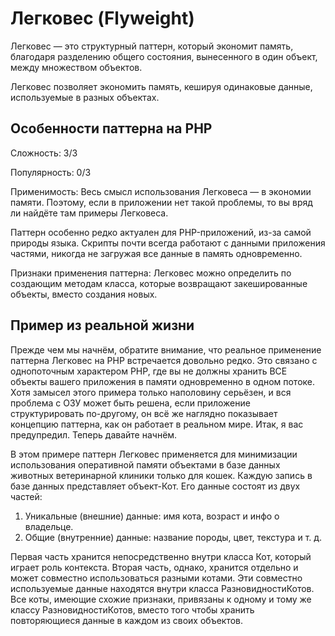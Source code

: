 # Легковес (Flyweight)

Легковес — это структурный паттерн, который экономит память, благодаря разделению общего состояния, вынесенного в один объект, между множеством объектов.

Легковес позволяет экономить память, кешируя одинаковые данные, используемые в разных объектах.

## Особенности паттерна на PHP

Сложность: 3/3

Популярность: 0/3


Применимость: Весь смысл использования Легковеса — в экономии памяти. Поэтому, если в приложении нет такой проблемы, то вы вряд ли найдёте там примеры Легковеса.

Паттерн особенно редко актуален для PHP-приложений, из-за самой природы языка. Скрипты почти всегда работают с данными приложения частями, никогда не загружая все данные в память одновременно.

Признаки применения паттерна: Легковес можно определить по создающим методам класса, которые возвращают закешированные объекты, вместо создания новых.

## Пример из реальной жизни

Прежде чем мы начнём, обратите внимание, что реальное применение паттерна Легковес на PHP встречается довольно редко. Это связано с однопоточным характером PHP, где вы не должны хранить ВСЕ объекты вашего приложения в памяти одновременно в одном потоке. Хотя замысел этого примера только наполовину серьёзен, и вся проблема с ОЗУ может быть решена, если приложение структурировать по-другому, он всё же наглядно показывает концепцию паттерна, как он работает в реальном мире. Итак, я вас предупредил. Теперь давайте начнём.

В этом примере паттерн Легковес применяется для минимизации использования оперативной памяти объектами в базе данных животных ветеринарной клиники только для кошек. Каждую запись в базе данных представляет объект-Кот. Его данные состоят из двух частей:

1. Уникальные (внешние) данные: имя кота, возраст и инфо о владельце.
2. Общие (внутренние) данные: название породы, цвет, текстура и т. д.

Первая часть хранится непосредственно внутри класса Кот, который играет роль контекста. Вторая часть, однако, хранится отдельно и может совместно использоваться разными котами. Эти совместно используемые данные находятся внутри класса РазновидностиКотов. Все коты, имеющие схожие признаки, привязаны к одному и тому же классу РазновидностиКотов, вместо того чтобы хранить повторяющиеся данные в каждом из своих объектов.